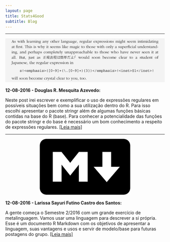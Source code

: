 ```yaml
---
layout: page
title: Stats4Good
subtitle: Blog
---
```


***

<center><img src="/blog_posts/02-09-2016/RegexLivro.jpg" Markdown></center>

**12-08-2016 - Douglas R. Mesquita Azevedo:**

Neste post irei escrever e exemplificar o uso de expressões regulares em possíveis situações bem como a sua utilização dentro do R. Para isso escolhi apresentar o pacote stringr além de algumas funções básicas contidas na base do R (base). Para conhecer a potencialidade das funções do pacote stringr e do base é necessário um bom conhecimento a respeito de expressões regulares. [[Leia mais]](/blog_posts/02-09-2016/stringr_regex)

***

<center><img src="/blog_posts/12-08-2016/markdown.png" Markdown></center>

**12-08-2016 - Larissa Sayuri Futino Castro dos Santos:**

A gente começa o Semestre 2/2016 com um grande exercício de metalinguagem. Vamos usar uma linguagem para descrever a si própria. Esse é um documento R Markdown com os objetivos de apresentar a linguagem, suas vantagens e usos e servir de modelo/base para futuras postagens do grupo. [[Leia mais]](/blog_posts/12-08-2016/RMarkdown)




